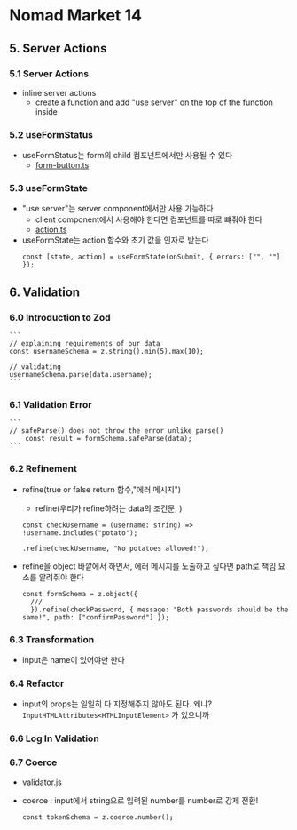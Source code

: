# Nomad Market 14

## 5. Server Actions

### 5.1 Server Actions

- inline server actions
  - create a function and add "use server" on the top of the function inside

### 5.2 useFormStatus

- useFormStatus는 form의 child 컴포넌트에서만 사용될 수 있다
  - [form-button.ts](https://github.com/Eastynfromeast/nomad-market-14/components/form-button.tsx)

### 5.3 useFormState

- "use server"는 server component에서만 사용 가능하다
  - client component에서 사용해야 한다면 컴포넌트를 따로 뺴줘야 한다
  - [action.ts](https://github.com/Eastynfromeast/nomad-market-14/app/login/actions.ts)
- useFormState는 action 함수와 초기 값을 인자로 받는다
  ```
  const [state, action] = useFormState(onSubmit, { errors: ["", ""] });
  ```

## 6. Validation

### 6.0 Introduction to Zod

    ```
    // explaining requirements of our data
    const usernameSchema = z.string().min(5).max(10);

    // validating
    usernameSchema.parse(data.username);
    ```

### 6.1 Validation Error

    ```
    // safeParse() does not throw the error unlike parse()
    	const result = formSchema.safeParse(data);
    ```

### 6.2 Refinement

- refine(true or false return 함수,"에러 메시지")

  - refine(우리가 refine하려는 data의 조건문, )

  ```
  const checkUsername = (username: string) => !username.includes("potato");

  .refine(checkUsername, "No potatoes allowed!"),
  ```

- refine을 object 바깥에서 하면서, 에러 메시지를 노출하고 싶다면 path로 책임 요소를 알려줘야 한다
  ```
  const formSchema = z.object({
    ///
    }).refine(checkPassword, { message: "Both passwords should be the same!", path: ["confirmPassword"] });
  ```

### 6.3 Transformation

- input은 name이 있어야만 한다

### 6.4 Refactor

- input의 props는 일일히 다 지정해주지 않아도 된다. 왜냐? `InputHTMLAttributes<HTMLInputElement>` 가 있으니까

### 6.6 Log In Validation

### 6.7 Coerce

- validator.js

- coerce : input에서 string으로 입력된 number를 number로 강제 전환!
  ```
  const tokenSchema = z.coerce.number();
  ```
